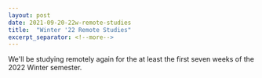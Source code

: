```yaml
---
layout: post
date: 2021-09-20-22w-remote-studies
title:  "Winter '22 Remote Studies"
excerpt_separator: <!--more-->
---
```

We'll be studying remotely again for the at least the first seven weeks of the 2022 Winter semester.